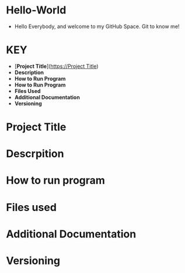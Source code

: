 # Hello-World
* Hello Everybody, and welcome to my GitHub Space. Git to know me!
# KEY
* [**Project Title**]([https://Project Title](https://github.com/lulockhart/Hello-World/blob/main/README.md#project-title))
* **Description**
* **How to Run Program**
* **How to Run Program**
* **Files Used**
* **Additional Documentation**
* **Versioning**

# Project Title
# Descrpition
# How to run program
# Files used
# Additional Documentation
# Versioning
